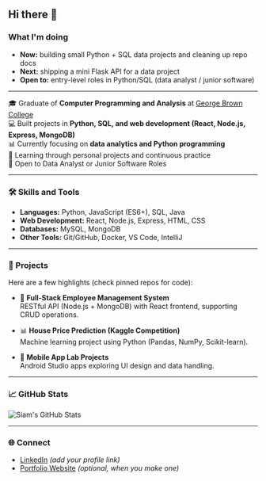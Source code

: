 ## Hi there 👋

### What I'm doing
- **Now:** building small Python + SQL data projects and cleaning up repo docs
- **Next:** shipping a mini Flask API for a data project
- **Open to:** entry-level roles in Python/SQL (data analyst / junior software)
  
---
🎓 Graduate of **Computer Programming and Analysis** at [George Brown College](https://www.georgebrown.ca/)  
💻 Built projects in **Python, SQL, and web development (React, Node.js, Express, MongoDB)**  
📊 Currently focusing on **data analytics and Python programming**  
🌱 Learning through personal projects and continuous practice  
🚀 Open to Data Analyst or Junior Software Roles

---

### 🛠️ Skills and Tools
- **Languages:** Python, JavaScript (ES6+), SQL, Java  
- **Web Development:** React, Node.js, Express, HTML, CSS  
- **Databases:** MySQL, MongoDB  
- **Other Tools:** Git/GitHub, Docker, VS Code, IntelliJ

---

### 📂 Projects
Here are a few highlights (check pinned repos for code):

- 📝 **Full-Stack Employee Management System**  
  RESTful API (Node.js + MongoDB) with React frontend, supporting CRUD operations.  

- 📊 **House Price Prediction (Kaggle Competition)**  
  Machine learning project using Python (Pandas, NumPy, Scikit-learn).  

- 📱 **Mobile App Lab Projects**  
  Android Studio apps exploring UI design and data handling.  

---

### 📈 GitHub Stats
![Siam's GitHub Stats](https://github-readme-stats.vercel.app/api?username=siam9922&show_icons=true)


---

### 🌐 Connect
- [LinkedIn](https://www.linkedin.com/) *(add your profile link)*  
- [Portfolio Website](#) *(optional, when you make one)*

